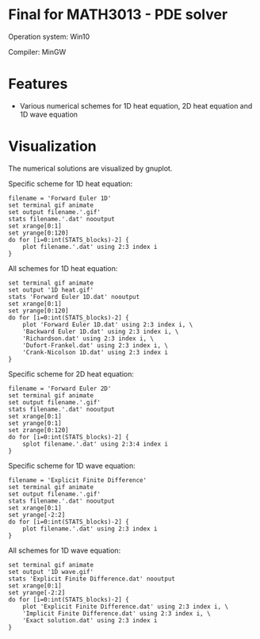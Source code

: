 # Final for MATH3013 - PDE solver
Operation system: Win10

Compiler: MinGW

# Features
* Various numerical schemes for 1D heat equation, 2D heat equation and 1D wave equation

# Visualization
The numerical solutions are visualized by gnuplot.

Specific scheme for 1D heat equation:
```
filename = 'Forward Euler 1D'
set terminal gif animate
set output filename.'.gif'
stats filename.'.dat' nooutput
set xrange[0:1]
set yrange[0:120]
do for [i=0:int(STATS_blocks)-2] {
	plot filename.'.dat' using 2:3 index i
}
```
All schemes for 1D heat equation:
```
set terminal gif animate
set output '1D heat.gif'
stats 'Forward Euler 1D.dat' nooutput
set xrange[0:1]
set yrange[0:120]
do for [i=0:int(STATS_blocks)-2] {
	plot 'Forward Euler 1D.dat' using 2:3 index i, \
	'Backward Euler 1D.dat' using 2:3 index i, \
	'Richardson.dat' using 2:3 index i, \
	'Dufort-Frankel.dat' using 2:3 index i, \
	'Crank-Nicolson 1D.dat' using 2:3 index i
}
```
Specific scheme for 2D heat equation:
```
filename = 'Forward Euler 2D'
set terminal gif animate
set output filename.'.gif'
stats filename.'.dat' nooutput
set xrange[0:1]
set yrange[0:1]
set zrange[0:120]
do for [i=0:int(STATS_blocks)-2] {
	splot filename.'.dat' using 2:3:4 index i
}
```
Specific scheme for 1D wave equation:
```
filename = 'Explicit Finite Difference'
set terminal gif animate
set output filename.'.gif'
stats filename.'.dat' nooutput
set xrange[0:1]
set yrange[-2:2]
do for [i=0:int(STATS_blocks)-2] {
	plot filename.'.dat' using 2:3 index i
}
```
All schemes for 1D wave equation:
```
set terminal gif animate
set output '1D wave.gif'
stats 'Explicit Finite Difference.dat' nooutput
set xrange[0:1]
set yrange[-2:2]
do for [i=0:int(STATS_blocks)-2] {
	plot 'Explicit Finite Difference.dat' using 2:3 index i, \
	'Implicit Finite Difference.dat' using 2:3 index i, \
	'Exact solution.dat' using 2:3 index i
}
```
